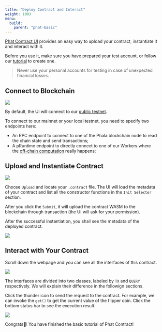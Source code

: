 ```yaml
---
title: "Deploy Contract and Interact"
weight: 1003
menu:
  build:
    parent: "phat-basic"
---
```


[Phat Contract UI](https://phat.phala.network/) provides an easy way to upload your contract, instantiate it and interact with it.

Before you use it, make sure you have prepared your test account, or follow our [tutorial](/en-us/build/getting-started/account-prep) to create one.

> Never use your personal accounts for testing in case of unexpected financial losses.

## Connect to Blockchain

![](/images/build/phat-ui-endpoints.png)

By default, the UI will connect to our [public testnet](https://polkadot.js.org/apps/?rpc=wss%3A%2F%2Fpoc5.phala.network%2Fws#/explorer).

To connect to our mainnet or your local testnet, you need to specify two endpoints here:
- An RPC endpoint to connect to one of the Phala blockchain node to read the chain state and send transactions;
- A pRuntime endpoint to directly connect to one of our Workers where the [off-chain computation](https://medium.com/phala-network/fat-contract-introduce-off-chain-computation-to-smart-contract-dfc5839d5fb8) really happens;


## Upload and Instantiate Contract

![](/images/build/phat-ui-upload.png)

Choose `Upload` and locate your `.contract` file. The UI will load the metadata of your contract and list all the constructor functions in the `Init Selector` section.

After you click the `Submit`, it will upload the contract WASM to the blockchain through transaction (the UI will ask for your permission).

After the successful instantiation, you shall see the metadata of the deployed contract.

![](/images/build/phat-ui-metadata.png)


## Interact with Your Contract

Scroll down the webpage and you can see all the interfaces of this contract.

![](/images/build/phat-ui-interfaces.png)

The interfaces are divided into two classes, labeled by `TX` and `QUERY` respectively. We will explain their difference in the followign sections.

Click the thunder icon to send the request to the contract. For example, we can invoke the `get()` to get the current value of the flipper coin. Click the bottom status bar to see the execution result.

![](/images/build/phat-ui-query-result.png)

Congrats🎉! You have finished the basic tutorial of Phat Contract!

